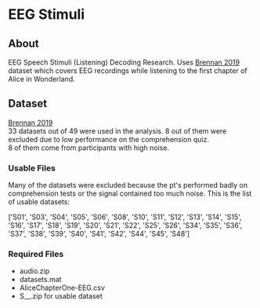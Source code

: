 # EEG Stimuli

## About
EEG Speech Stimuli (Listening) Decoding Research.
Uses [Brennan 2019](https://doi.org/10.7302/Z29C6VNH) dataset which covers EEG recordings while listening to the first chapter of Alice in Wonderland.

## Dataset
[Brennan 2019](https://doi.org/10.7302/Z29C6VNH) \
33 datasets out of 49 were used in the analysis. 8 out of them were excluded due to low performance on the comprehension quiz. \
8 of them come from participants with high noise.

### Usable Files

Many of the datasets were excluded because the pt's performed badly on comprehension tests or the signal contained too much noise.
This is the list of usable datasets:

['S01', 'S03', 'S04', 'S05', 'S06', 'S08', 'S10', 'S11', 'S12', 'S13', 'S14', 'S15', 'S16', 'S17', 'S18', 'S19', 'S20', 'S21', 'S22', 'S25', 'S26', 'S34', 'S35', 'S36', 'S37', 'S38', 'S39', 'S40', 'S41', 'S42', 'S44', 'S45', 'S48']

### Required Files

- audio.zip
- datasets.mat
- AliceChapterOne-EEG.csv
- S__.zip for usable dataset